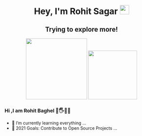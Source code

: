 <h1 align="center">Hey, I'm Rohit Sagar <img src="https://raw.githubusercontent.com/aemmadi/aemmadi/master/wave.gif" width="30px"></h1> 
<h2 align="center">Trying to explore more!</h2>

<p align="center"> <img src="https://octodex.github.com/images/catstello.png" height="200px" width="200px"> <img src="https://octodex.github.com/images/daftpunktocat-guy.gif" height="160px" width="160px"> </p>




### Hi ,I am Rohit Baghel 👋🖐👋👋
- 🌱 I’m currently learning everything ...
- 🚀 2021 Goals: Contribute to Open Source Projects ... 
<!--
**Rohit-1604/Rohit-1604** is a ✨ _special_ ✨ repository because its `README.md` (this file) appears on your GitHub profile.

Here are some ideas to get you started:

- 🔭 I’m currently working on ...
- 🌱 I’m currently learning ...
- 👯 I’m looking to collaborate on ...
- 🤔 I’m looking for help with ...
- 💬 Ask me about ...
- 📫 How to reach me: ...
- 😄 Pronouns: ...
- ⚡ Fun fact: ...
-->

